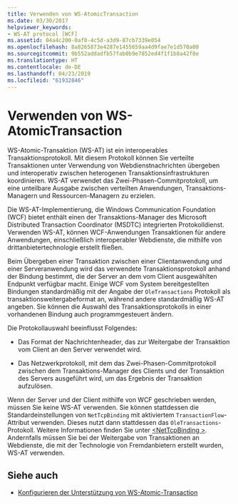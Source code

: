 ```yaml
---
title: Verwenden von WS-AtomicTransaction
ms.date: 03/30/2017
helpviewer_keywords:
- WS-AT protocol [WCF]
ms.assetid: 04a4c200-0af0-4c5d-a3d9-87cb7339e054
ms.openlocfilehash: 8a8265873e4287e1455659aa4d9fae7e1d570a00
ms.sourcegitcommit: 9b552addadfb57fab0b9e7852ed4f1f1b8a42f8e
ms.translationtype: HT
ms.contentlocale: de-DE
ms.lasthandoff: 04/23/2019
ms.locfileid: "61932846"
---
```

# <a name="using-ws-atomictransaction"></a>Verwenden von WS-AtomicTransaction
WS-Atomic-Transaktion (WS-AT) ist ein interoperables Transaktionsprotokoll. Mit diesem Protokoll können Sie verteilte Transaktionen unter Verwendung von Webdienstnachrichten übergeben und interoperativ zwischen heterogenen Transaktionsinfrastrukturen koordinieren. WS-AT verwendet das Zwei-Phasen-Commitprotokoll, um eine unteilbare Ausgabe zwischen verteilten Anwendungen, Transaktions-Managern und Ressourcen-Managern zu erzielen.  
  
 Die WS-AT-Implementierung, die Windows Communication Foundation (WCF) bietet enthält einen der Transaktions-Manager des Microsoft Distributed Transaction Coordinator (MSDTC) integrierten Protokolldienst. Verwenden WS-AT, können WCF-Anwendungen Transaktionen für andere Anwendungen, einschließlich interoperabler Webdienste, die mithilfe von drittanbietertechnologie erstellt fließen.  
  
 Beim Übergeben einer Transaktion zwischen einer Clientanwendung und einer Serveranwendung wird das verwendete Transaktionsprotokoll anhand der Bindung bestimmt, die der Server an dem vom Client ausgewählten Endpunkt verfügbar macht. Einige WCF vom System bereitgestellten Bindungen standardmäßig mit der Angabe der `OleTransactions` Protokoll als transaktionsweitergabeformat an, während andere standardmäßig WS-AT angeben. Sie können die Auswahl des Transaktionsprotokolls in einer vorhandenen Bindung auch programmgesteuert ändern.  
  
 Die Protokollauswahl beeinflusst Folgendes:  
  
- Das Format der Nachrichtenheader, das zur Weitergabe der Transaktion vom Client an den Server verwendet wird.  
  
- Das Netzwerkprotokoll, mit dem das Zwei-Phasen-Commitprotokoll zwischen dem Transaktions-Manager des Clients und der Transaktion des Servers ausgeführt wird, um das Ergebnis der Transaktion aufzulösen.  
  
 Wenn der Server und der Client mithilfe von WCF geschrieben werden, müssen Sie keine WS-AT verwenden. Sie können stattdessen die Standardeinstellungen von `NetTcpBinding` mit aktiviertem `TransactionFlow`-Attribut verwenden. Dieses nutzt dann stattdessen das `OleTransactions`-Protokoll. Weitere Informationen finden Sie unter [ \<NetTcpBinding >](../../../../docs/framework/configure-apps/file-schema/wcf/nettcpbinding.md). Andernfalls müssen Sie bei der Weitergabe von Transaktionen an Webdienste, die mit der Technologie von Fremdanbietern erstellt wurden, WS-AT verwenden.  
  
## <a name="see-also"></a>Siehe auch

- [Konfigurieren der Unterstützung von WS-Atomic-Transaction](../../../../docs/framework/wcf/feature-details/configuring-ws-atomic-transaction-support.md)
